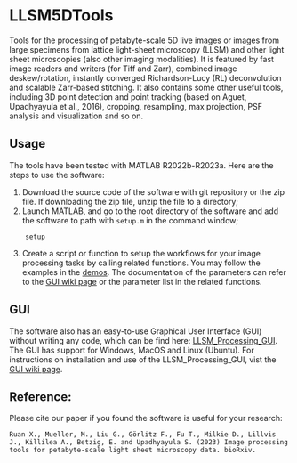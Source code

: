 # LLSM5DTools

Tools for the processing of petabyte-scale 5D live images or images from large specimens from lattice light-sheet microscopy (LLSM) and other light sheet microscopies (also other imaging modalities). It is featured by fast image readers and writers (for Tiff and Zarr), combined image deskew/rotation, instantly converged Richardson-Lucy (RL) deconvolution and scalable Zarr-based stitching. It also contains some other useful tools, including 3D point detection and point tracking (based on Aguet, Upadhyayula et al., 2016), cropping, resampling, max projection, PSF analysis and visualization and so on.

## Usage

The tools have been tested with MATLAB R2022b-R2023a. Here are the steps to use the software:
1. Download the source code of the software with git repository or the zip file. If downloading the zip file, unzip the file to a directory; 
2. Launch MATLAB, and go to the root directory of the software and add the software to path with `setup.m` in the command window;
```
    setup
```
3. Create a script or function to setup the workflows for your image processing tasks by calling related functions. You may follow the examples in the [demos](https://github.com/abcucberkeley/LLSM5DTools/tree/dev/demos). The documentation of the parameters can refer to the [GUI wiki page](https://github.com/abcucberkeley/LLSM_Processing_GUI/wiki) or the parameter list in the related functions.

## GUI
The software also has an easy-to-use Graphical User Interface (GUI) without writing any code, which can be find here: [LLSM_Processing_GUI](https://github.com/abcucberkeley/LLSM_Processing_GUI). The GUI has support for Windows, MacOS and Linux (Ubuntu). For instructions on installation and use of the LLSM_Processing_GUI, vist the [GUI wiki page](https://github.com/abcucberkeley/LLSM_Processing_GUI/wiki). 

## Reference:
Please cite our paper if you found the software is useful for your research: 
```
Ruan X., Mueller, M., Liu G., Görlitz F., Fu T., Milkie D., Lillvis J., Killilea A., Betzig, E. and Upadhyayula S. (2023) Image processing tools for petabyte-scale light sheet microscopy data. bioRxiv. 
```
